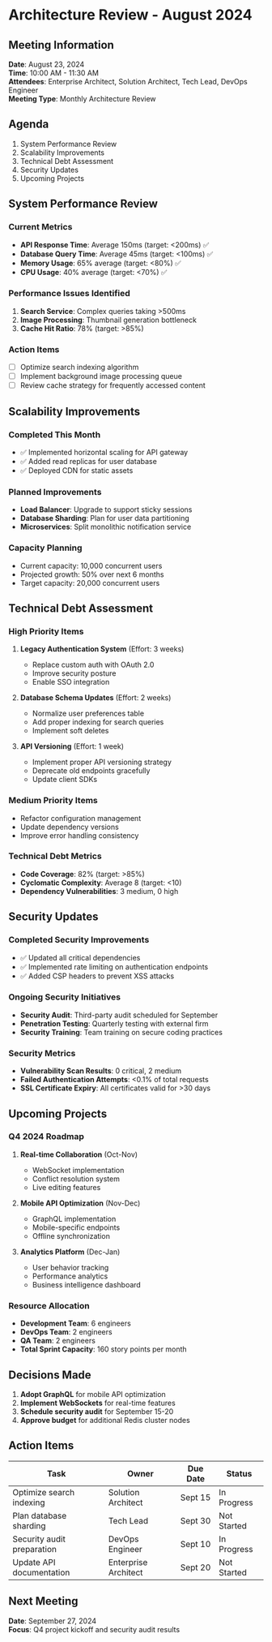 # Architecture Review - August 2024

## Meeting Information

**Date**: August 23, 2024  
**Time**: 10:00 AM - 11:30 AM  
**Attendees**: Enterprise Architect, Solution Architect, Tech Lead, DevOps Engineer  
**Meeting Type**: Monthly Architecture Review  

## Agenda

1. System Performance Review
2. Scalability Improvements
3. Technical Debt Assessment
4. Security Updates
5. Upcoming Projects

## System Performance Review

### Current Metrics
- **API Response Time**: Average 150ms (target: <200ms) ✅
- **Database Query Time**: Average 45ms (target: <100ms) ✅
- **Memory Usage**: 65% average (target: <80%) ✅
- **CPU Usage**: 40% average (target: <70%) ✅

### Performance Issues Identified
1. **Search Service**: Complex queries taking >500ms
2. **Image Processing**: Thumbnail generation bottleneck
3. **Cache Hit Ratio**: 78% (target: >85%)

### Action Items
- [ ] Optimize search indexing algorithm
- [ ] Implement background image processing queue
- [ ] Review cache strategy for frequently accessed content

## Scalability Improvements

### Completed This Month
- ✅ Implemented horizontal scaling for API gateway
- ✅ Added read replicas for user database
- ✅ Deployed CDN for static assets

### Planned Improvements
- **Load Balancer**: Upgrade to support sticky sessions
- **Database Sharding**: Plan for user data partitioning
- **Microservices**: Split monolithic notification service

### Capacity Planning
- Current capacity: 10,000 concurrent users
- Projected growth: 50% over next 6 months
- Target capacity: 20,000 concurrent users

## Technical Debt Assessment

### High Priority Items
1. **Legacy Authentication System** (Effort: 3 weeks)
   - Replace custom auth with OAuth 2.0
   - Improve security posture
   - Enable SSO integration

2. **Database Schema Updates** (Effort: 2 weeks)
   - Normalize user preferences table
   - Add proper indexing for search queries
   - Implement soft deletes

3. **API Versioning** (Effort: 1 week)
   - Implement proper API versioning strategy
   - Deprecate old endpoints gracefully
   - Update client SDKs

### Medium Priority Items
- Refactor configuration management
- Update dependency versions
- Improve error handling consistency

### Technical Debt Metrics
- **Code Coverage**: 82% (target: >85%)
- **Cyclomatic Complexity**: Average 8 (target: <10)
- **Dependency Vulnerabilities**: 3 medium, 0 high

## Security Updates

### Completed Security Improvements
- ✅ Updated all critical dependencies
- ✅ Implemented rate limiting on authentication endpoints
- ✅ Added CSP headers to prevent XSS attacks

### Ongoing Security Initiatives
- **Security Audit**: Third-party audit scheduled for September
- **Penetration Testing**: Quarterly testing with external firm
- **Security Training**: Team training on secure coding practices

### Security Metrics
- **Vulnerability Scan Results**: 0 critical, 2 medium
- **Failed Authentication Attempts**: <0.1% of total requests
- **SSL Certificate Expiry**: All certificates valid for >30 days

## Upcoming Projects

### Q4 2024 Roadmap
1. **Real-time Collaboration** (Oct-Nov)
   - WebSocket implementation
   - Conflict resolution system
   - Live editing features

2. **Mobile API Optimization** (Nov-Dec)
   - GraphQL implementation
   - Mobile-specific endpoints
   - Offline synchronization

3. **Analytics Platform** (Dec-Jan)
   - User behavior tracking
   - Performance analytics
   - Business intelligence dashboard

### Resource Allocation
- **Development Team**: 6 engineers
- **DevOps Team**: 2 engineers
- **QA Team**: 2 engineers
- **Total Sprint Capacity**: 160 story points per month

## Decisions Made

1. **Adopt GraphQL** for mobile API optimization
2. **Implement WebSockets** for real-time features
3. **Schedule security audit** for September 15-20
4. **Approve budget** for additional Redis cluster nodes

## Action Items

| Task | Owner | Due Date | Status |
|------|-------|----------|--------|
| Optimize search indexing | Solution Architect | Sept 15 | In Progress |
| Plan database sharding | Tech Lead | Sept 30 | Not Started |
| Security audit preparation | DevOps Engineer | Sept 10 | In Progress |
| Update API documentation | Enterprise Architect | Sept 20 | Not Started |

## Next Meeting

**Date**: September 27, 2024  
**Focus**: Q4 project kickoff and security audit results